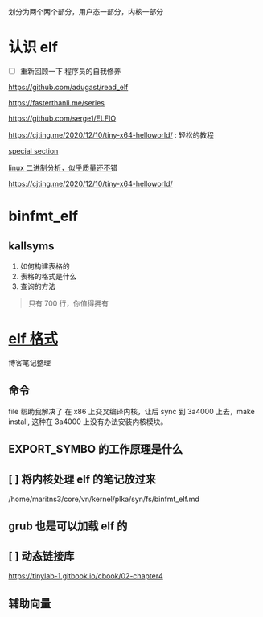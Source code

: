 划分为两个两个部分，用户态一部分，内核一部分

# 认识 elf
- [ ] 重新回顾一下 程序员的自我修养

https://github.com/adugast/read_elf

https://fasterthanli.me/series

https://github.com/serge1/ELFIO

https://cjting.me/2020/12/10/tiny-x64-helloworld/ : 轻松的教程

[special section](https://lwn.net/Articles/531148/)

[linux 二进制分析，似乎质量还不错](https://book.douban.com/subject/27592738/)

https://cjting.me/2020/12/10/tiny-x64-helloworld/

# binfmt_elf

## kallsyms
1. 如何构建表格的
2. 表格的格式是什么
3. 查询的方法
> 只有 700 行，你值得拥有

# [elf 格式](https://linux-audit.com/elf-binaries-on-linux-understanding-and-analysis/)
博客笔记整理

## 命令
file 帮助我解决了 在 x86 上交叉编译内核，让后 sync 到 3a4000 上去，make install, 这种在 3a4000 上没有办法安装内核模块。

## EXPORT_SYMBO 的工作原理是什么

## [ ] 将内核处理 elf 的笔记放过来
/home/maritns3/core/vn/kernel/plka/syn/fs/binfmt_elf.md

## grub 也是可以加载 elf 的

## [ ]  动态链接库
https://tinylab-1.gitbook.io/cbook/02-chapter4

## 辅助向量
